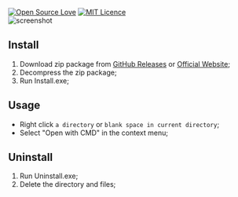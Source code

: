 [![Open Source Love](https://badges.frapsoft.com/os/v2/open-source.svg?v=103)](https://github.com/ellerbrock/open-source-badge/)
[![MIT Licence](https://badges.frapsoft.com/os/mit/mit.svg?v=103)](https://opensource.org/licenses/mit-license.php)  
![screenshot](http://forw.cc/website/images/OpenWithCMD.jpg) 

## Install
1. Download zip package from [GitHub Releases](https://github.com/Tyxiang/OpenWithCMD/releases) or [Official Website](http://forw.cc/download/OpenWithCMD.zip);
1. Decompress the zip package;
1. Run Install.exe;

## Usage
- Right click `a directory` or `blank space in current directory`;  
- Select "Open with CMD" in the context menu;

## Uninstall
1. Run Uninstall.exe;
1. Delete the directory and files;

